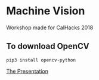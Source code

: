 # Machine Vision
Workshop made for CalHacks 2018

## To download OpenCV
```
pip3 install opencv-python
```
[The Presentation](https://docs.google.com/presentation/d/10ps0sBYrwQblIyj7yqFLkyl-Vesjm2EtKlcdrAcNPXI/edit?usp=sharing)
